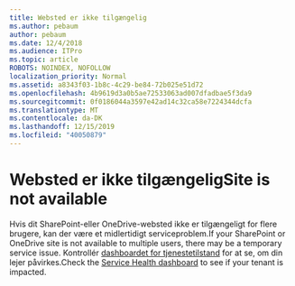 ```yaml
---
title: Websted er ikke tilgængelig
ms.author: pebaum
author: pebaum
ms.date: 12/4/2018
ms.audience: ITPro
ms.topic: article
ROBOTS: NOINDEX, NOFOLLOW
localization_priority: Normal
ms.assetid: a8343f03-1b8c-4c29-be84-72b025e51d72
ms.openlocfilehash: 4b9619d3a0b5ae72533063ad007dfadbae5f3da9
ms.sourcegitcommit: 0f0186044a3597e42ad14c32ca58e7224344dcfa
ms.translationtype: MT
ms.contentlocale: da-DK
ms.lasthandoff: 12/15/2019
ms.locfileid: "40050879"
---
```

# <a name="site-is-not-available"></a><span data-ttu-id="21777-102">Websted er ikke tilgængelig</span><span class="sxs-lookup"><span data-stu-id="21777-102">Site is not available</span></span>

<span data-ttu-id="21777-103">Hvis dit SharePoint-eller OneDrive-websted ikke er tilgængeligt for flere brugere, kan der være et midlertidigt serviceproblem.</span><span class="sxs-lookup"><span data-stu-id="21777-103">If your SharePoint or OneDrive site is not available to multiple users, there may be a temporary service issue.</span></span> <span data-ttu-id="21777-104">Kontrollér [dashboardet for tjenestetilstand](https://admin.microsoft.com/AdminPortal/Home#/servicehealth) for at se, om din lejer påvirkes.</span><span class="sxs-lookup"><span data-stu-id="21777-104">Check the [Service Health dashboard](https://admin.microsoft.com/AdminPortal/Home#/servicehealth) to see if your tenant is impacted.</span></span> 
  

